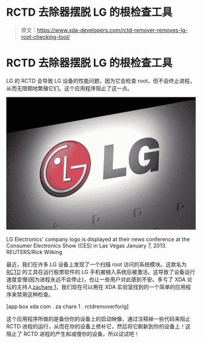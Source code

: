 # RCTD 去除器摆脱 LG 的根检查工具

> 原文：<https://www.xda-developers.com/rctd-remover-removes-lg-root-checking-tool/>

# RCTD 去除器摆脱 LG 的根检查工具

LG 的 RCTD 会导致 LG 设备的性能问题，因为它会检查 root，但不会终止进程，从而无限期地繁殖它们。这个应用程序阻止了这一点。

 <picture>![lg g7](img/a8596726f8240d1de7bac9988edbd2ba.png)</picture> 

LG Electronics' company logo is displayed at their news conference at the Consumer Electronics Show (CES) in Las Vegas January 7, 2013\. REUTERS/Rick Wilking

最近，我们在许多 LG 设备上发现了一个扫描 root 访问的系统模块。这款名为 [RCTD](https://www.xda-developers.com/lg-root-checker-tool-slow-performance/) 的工具在运行股票软件的 LG 手机被植入系统后被激活。这导致了设备运行速度变慢(因为进程永远不会停止)，也让一些用户对此感到不安。多亏了 XDA 论坛的主持人[zachare 1](https://forum.xda-developers.com/member.php?u=7055541)，我们现在可以用在 XDA 实验室找到的一个简单的应用程序来禁用这种检查。

[app box xda com . za chare 1 . rctdremoverforlg]

这个应用程序所做的是备份你的设备上的启动映像，通过注释掉一些代码来阻止 RCTD 进程的运行，从而在你的设备上修补它，然后将它刷新到你的设备上！这阻止了 RCTD 进程的产生和减慢你的设备，所以试试吧！